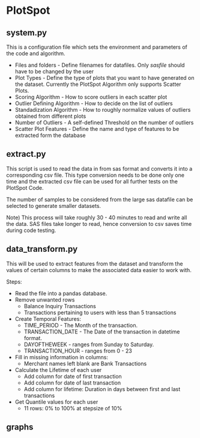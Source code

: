 # PlotSpot

## system.py
This is a configuration file which sets the environment and parameters of the code and algorithm. 
+ Files and folders - Define filenames for datafiles. Only *sasfile* should have to be changed by the user 
+ Plot Types - Define the type of plots that you want to have generated on the dataset. Currently the PlotSpot Algorithm only supports Scatter Plots.
+ Scoring Algorithm - How to score outliers in each scatter plot
+ Outlier Defining Algorithm - How to decide on the list of outliers
+ Standadization Algorithm - How to roughly normalize values of outliers obtained from different plots
+ Number of Outliers - A self-defined Threshold on the number of outliers
+ Scatter Plot Features - Define the name and type of features to be extracted form the database

## extract.py
This script is used to read the data in from sas format and converts it into a corresponding csv file. This type conversion needs to be done only one time and the extracted csv file can be used for all further tests on the PlotSpot Code.  

The number of samples to be considered from the large sas datafile can be selected to generate smaller datasets.  

Note) This process will take roughly 30 - 40 minutes to read and write all the data. SAS files take longer to read, hence conversion to csv saves time during code testing.

## data\_transform.py
This will be used to extract features from the dataset and transform the values of certain columns to make the associated data easier to work with.  

Steps: 
+ Read the file into a pandas database.
+ Remove unwanted rows
  + Balance Inquiry Transactions
  + Transactions pertaining to users with less than 5 transactions
+ Create Temporal Features: 
  + TIME\_PERIOD - The Month of the transaction.
  + TRANSACTION\_DATE - The Date of the transaction in datetime format.
  + DAYOFTHEWEEK - ranges from Sunday to Saturday.
  + TRANSACTION\_HOUR - ranges from 0 - 23
+ Fill in missing information in columns:
  + Merchant names left blank are Bank Transactions
+ Calculate the Lifetime of each user
  + Add column for date of first transaction
  + Add column for date of last transaction
  + Add column for lifetime: Duration in days between first and last transactions
+ Get Quantile values for each user
  + 11 rows: 0% to 100% at stepsize of 10%

## graphs
  
